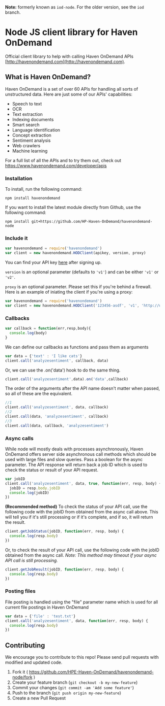 **Note:** formerly known as `iod-node`. For the older version, see the `iod` branch.

# Node JS client library for Haven OnDemand
Official client library to help with calling Haven OnDemand APIs [http://havenondemand.com](http://havenondemand.com).

## What is Haven OnDemand?
Haven OnDemand is a set of over 60 APIs for handling all sorts of unstructured data. Here are just some of our APIs' capabilities:
* Speech to text
* OCR
* Text extraction
* Indexing documents
* Smart search
* Language identification
* Concept extraction
* Sentiment analysis
* Web crawlers
* Machine learning

For a full list of all the APIs and to try them out, check out https://www.havenondemand.com/developer/apis

### Installation
To install, run the following command:
```
npm install havenondemand
```
If you want to install the latest module directly from Github, use the following command:
```
npm install git+https://github.com/HP-Haven-OnDemand/havenondemand-node
```

### Include it
```js
var havenondemand = require('havenondemand')
var client = new havenondemand.HODClient(apikey, version, proxy)
```
You can find your API key [here](https://www.haveondemand.com/account/api-keys.html) after signing up.

`version` is an optional parameter (defaults to `'v1'`) and can be either `'v1'` or `'v2'`.

`proxy` is an optional parameter. Please set this if you're behind a firewall. Here is an example of iniating the client if you're using a proxy:
```js
var havenondemand = require('havenondemand')
var client = new havenondemand.HODClient('123456-asdf', 'v1', 'http://user:pass@proxy.server.com:3128')
```
### Callbacks

```js
var callback = function(err,resp,body){
  console.log(body)
}
```

We can define our callbacks as functions and pass them as arguments

```js
var data = {'text' : 'I like cats'}
client.call('analyzesentiment', callback, data)
```
Or, we can use the .on('data') hook to do the same thing.

```js
client.call('analyzesentiment',data).on('data',callback)
```

The order of the arguments after the API name doesn't matter when passed, so all of these are the equivalent.

```js
//1
client.call('analyzesentiment', data, callback)
//2
client.call(data, 'analyzesentiment', callback)
//3
client.call(data, callback, 'analyzesentiment')
```


### Async calls

While node will mostly deals with processes asynchronously, Haven OnDemand offers server side asynchronous call methods which should be used with large files and slow queries. Pass a boolean for the async parameter. The API response will return back a job ID which is used to check the status or result of your API request.
```js
var jobID
client.call('analyzesentiment', data, true, function(err, resp, body) {
  jobID = resp.body.jobID
  console.log(jobID)
})
```
**(Recommended method)** To check the status of your API call, use the following code with the jobID from obtained from the async call above. This will tell you if it's still processing or if it's complete, and if so, it will return the result.
```js
client.getJobStatus(jobID, function(err, resp, body) {
  console.log(resp.body)
})
```
Or, to check the result of your API call, use the following code with the jobID obtained from the async call. *Note: This method may timeout if your async API call is still processing.*
```js
client.getJobResult(jobID, function(err, resp, body) {
  console.log(resp.body)
})
```

### Posting files

File posting is handled using the "file" parameter name which is used for all current file postings in Haven OnDemand

```js
var data = {'file' : 'test.txt'}
client.call('analyzesentiment', data, function(err, resp, body) {
  console.log(resp.body)
})
```

## Contributing
We encourage you to contribute to this repo! Please send pull requests with modified and updated code.

1. Fork it ( https://github.com/HPE-Haven-OnDemand/havenondemand-node/fork )
2. Create your feature branch (`git checkout -b my-new-feature`)
3. Commit your changes (`git commit -am 'Add some feature'`)
4. Push to the branch (`git push origin my-new-feature`)
5. Create a new Pull Request
